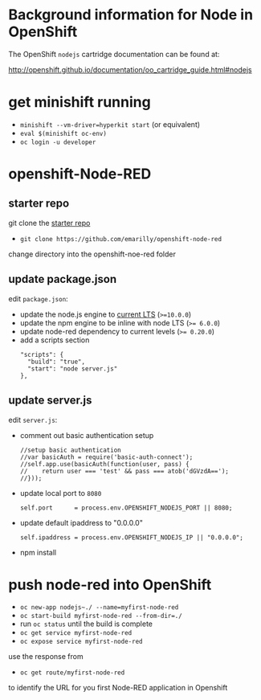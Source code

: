 # Background information for Node in OpenShift

The OpenShift `nodejs` cartridge documentation can be found at:

http://openshift.github.io/documentation/oo_cartridge_guide.html#nodejs

# get minishift running
- `minishift --vm-driver=hyperkit start` (or equivalent)
- `eval $(minishift oc-env)`
- `oc login -u developer`

# openshift-Node-RED

## starter repo
git clone the [starter repo](https://github.com/emarilly/openshift-node-red)
- `git clone https://github.com/emarilly/openshift-node-red`

change directory into the openshift-noe-red folder

## update package.json
edit `package.json`:
- update the node.js engine to [current LTS](https://nodejs.org/en/download/) (`>=10.0.0`)
- update the npm engine to be inline with node LTS (`>= 6.0.0`)
- update node-red dependency to current levels (`>= 0.20.0`)
- add a scripts section
  ```
  "scripts": {
    "build": "true",
    "start": "node server.js"
  },
  ```

## update server.js
edit `server.js`:
- comment out basic authentication setup
  ```
  //setup basic authentication
  //var basicAuth = require('basic-auth-connect');
  //self.app.use(basicAuth(function(user, pass) {
  //    return user === 'test' && pass === atob('dGVzdA==');
  //}));
  ```
- update local port to `8080`
  ```
  self.port      = process.env.OPENSHIFT_NODEJS_PORT || 8080;
  ```
- update default ipaddress to "0.0.0.0"
  ```
  self.ipaddress = process.env.OPENSHIFT_NODEJS_IP || "0.0.0.0";
  ```
- npm install

# push node-red into OpenShift
- `oc new-app nodejs~./ --name=myfirst-node-red`
- `oc start-build myfirst-node-red --from-dir=./`
- run `oc status` until the build is complete
- `oc get service myfirst-node-red`
- `oc expose service myfirst-node-red`

use the response from
- `oc get route/myfirst-node-red`

to identify the URL for you first Node-RED application in Openshift
